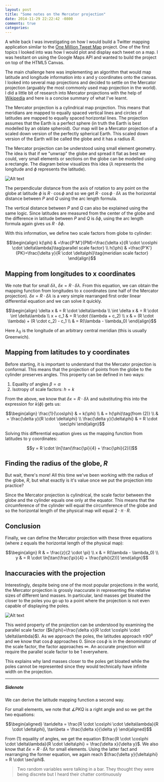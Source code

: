 ```yaml
---
layout: post
title: "Some notes on the Mercator projection"
date: 2014-11-29 22:22:42 -0800
comments: true
categories: 
---
```


A while back I was investigating on how I would build a Twitter mapping application similar to the [One Million Tweet Map](http://www.onemilliontweetmap.com/) project. One of the first topics I looked into was how I would plot and display each tweet on a map. I was hesitant on using the Google Maps API and wanted to build the project on top of the HTML5 Canvas.

The main challenge here was implementing an algorithm that would map latitude and longitude information into x and y coordinates onto the canvas. I looked into several map projections and decided to settle on the Mercator projection (arguably the most commonly used map projection in the world). I did a little bit of research into Mercator projections with the help of [Wikipedia](http://en.wikipedia.org/wiki/Mercator_projection) and here is a concise summary of what I've learnt.

The Mercator projection is a cylindrical map projection. This means that meridians are mapped to equally spaced vertical lines and circles of latitudes are mapped to equally spaced horizontal lines. The projection assumes that the Earth is a perfect sphere (in truth the Earth is best modelled by an oblate spheroid). Our map will be a Mercator projection of a scaled down version of the perfectly spherical Earth. This scaled down version of the Earth will be called the globe and it has a radius $R$.

The Mercator projection can be understood using small element geometry. The idea is that if we "unwrap" the globe and spread it flat as best we could, very small elements or sections on the globe can be modelled using a rectangle. The diagram below visualizes this idea ($\lambda$ represents the longitude and $\phi$ represents the latitude).

![Alt text](http://upload.wikimedia.org/wikipedia/commons/d/d0/CylProj_infinitesimals2.svg)

The perpendicular distance from the axis of rotation to any point on the globe at latitude $\phi$ is $R \cdot \cos\phi$ and so we get $R \cdot \cos\phi \cdot \delta\lambda$ as the horizontal distance between $P$ and $Q$ using the arc length formula.

The vertical distance between $P$ and $Q$ can also be explained using the same logic. Since latitudes are measured from the center of the globe and the difference in latitude between $P$ and $Q$ is $\delta\phi$, using the arc length formula again gives us $R \cdot \delta\phi$.

With this information, we define two scale factors from globe to cylinder:

$$\begin{align}
k(\phi) & =\frac{P'M'}{PM}=\frac{\delta x}{R \cdot \cos\phi \cdot \delta\lambda}\tag{parallel scale factor} \\
h(\phi) & =\frac{P'K'}{PK}=\frac{\delta y}{R \cdot \delta\phi}\tag{meridian scale factor}
\end{align}$$

## Mapping from longitudes to x coordinates

We note that for small $\delta\lambda$, $\delta x = R \cdot \delta\lambda$. From this equation, we can obtain the mapping function from longitudes to x coordinates (one half of the Mercator projection). $\delta x = R \cdot \delta\lambda$ is a very simple rearranged first order linear differential equation and we can solve it quickly.

$$\begin{align}
\delta x & = R \cdot \delta\lambda \\
\int \delta x & = R \cdot \int \delta\lambda \\
x + c_1 & = R \cdot (\lambda + c_2) \\
x & = (R \cdot \lambda) + (R \cdot c_2) - c_1 \\
& = R(\lambda - \lambda_0)
\end{align}$$

Here $\lambda_0$ is the longitude of an arbitrary central meridian (this is usually Greenwich).

## Mapping from latitudes to y coordinates

Before starting, it is important to understand that the Mercator projection is conformal. This means that the projection of points from the globe to the cylinder preserves angles. This property can be defined in two ways:

1. Equality of angles $\beta = \alpha$
2. Isotropy of scale factors: $h = k$

From the above, we know that $\delta x = R \cdot \delta\lambda$ and substituting this into the expression for $k(\phi)$ gets us: 

$$\begin{align}
\frac{1}{\cos\phi} & = k(\phi) \\
& = h(\phi)\tag{from (2)} \\
& = \frac{\delta y}{R \cdot \delta\phi} \\
\frac{\delta y}{\delta\phi} & = R \cdot \sec\phi
\end{align}$$

Solving this differential equation gives us the mapping function from latitudes to y coordinates:

$$y = R \cdot \ln[\tan(\frac{\pi}{4} + \frac{\phi}{2})]$$

## Finding the radius of the globe, $R$

But wait, there's more! All this time we've been working with the radius of the globe, $R$, but what exactly is it's value once we put the projection into practice?

Since the Mercator projection is cylindrical, the scale factor between the globe and the cylinder equals one only at the equator. This means that the circumference of the cylinder will equal the circumference of the globe and so the horizontal length of the physical map will equal $2 \cdot \pi \cdot R$.

## Conclusion

Finally, we can define the Mercator projection with these three equations (where z equals the horizontal length of the physical map):

$$\begin{align}
R & = \frac{z}{2 \cdot \pi} \\
x & = R(\lambda - \lambda_0) \\
y & = R \cdot \ln[\tan(\frac{\pi}{4} + \frac{\phi}{2})]
\end{align}$$

## Inaccuracies with the projection

Interestingly, despite being one of the most popular projections in the world, the Mercator projection is grossly inaccurate in representing the relative sizes of different land masses. In particular, land masses get bloated the closer to the poles you go up to a point where the projection is not even capable of displaying the poles.

![Alt text](http://media.economist.com/sites/default/files/imagecache/original-size/20101113_WOM943.gif)

This weird property of the projection can be understood by examining the parallel scale factor ($k(\phi)=\frac{\delta x}{R \cdot \cos\phi \cdot \delta\lambda}$). As we approach the poles, the latitudes approach $\pm 90^o$ and we know that $\cos\phi$ approaches $0$. Since $\cos\phi$ is in the denominator of the scale factor, the factor approaches $\infty$. An accurate projection will require the parallel scale factor to be $1$ everywhere.

This explains why land masses closer to the poles get bloated while the poles cannot be represented since they would technically have infinite width on the projection.

---

##### Sidenote

We can derive the latitude mapping function a second way.

For small elements, we note that $\measuredangle PKQ$ is a right angle and so we get the two equations:

$$\begin{aligned}
\tan\delta = \frac{R \cdot \cos\phi \cdot \delta\lambda}{R \cdot \delta\phi}, \tan\beta = \frac{\delta x}{\delta y}
\end{aligned}$$

From $(1)$ equality of angles, we get the equation $\frac{R \cdot \cos\phi \cdot \delta\lambda}{R \cdot \delta\phi} = \frac{\delta x}{\delta y}$. We also know that $\delta x = R \cdot \delta\lambda$ for small elements. Using the latter fact and rearranging the former equation, we again reach $\frac{\delta y}{\delta\phi} = R \cdot \sec\phi$.

> Two random variables were talking in a bar. They thought they were being discrete but I heard their chatter continuously